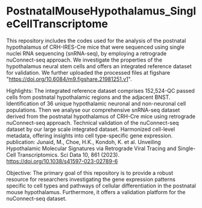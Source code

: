 # PostnatalMouseHypothalamus_SingleCellTranscriptome
This repository includes the codes used for  the analysis of the postnatal hypothalamus of CRH-IRES-Cre mice that were sequenced using single nuclei RNA sequencing (snRNA-seq), by employing a retrograde nuConnect-seq approach. We investigate the properties of the hypothalamus neural stem cells and offers an integrated reference dataset for validation. We further uploaded the processed files at figshare "https://doi.org/10.6084/m9.figshare.21981251.v1". 

Highlights:
The integrated reference dataset comprises 152,524-QC passed cells from postnatal hypothalamic regions and the adjacent BNST.
Identification of 36 unique hypothalamic neuronal and non-neuronal cell populations. 
Then we analyse our comprehensive snRNA-seq dataset derived from the postnatal hypothalamus of CRH-Cre mice using retrograde nuConnect-seq approach.
Technical validation of the nuConnect-seq dataset by our large scale integrated dataset.
Harmonized cell-level metadata, offering insights into cell type-specific gene expression.
publication: Junaid, M., Choe, H.K., Kondoh, K. et al. Unveiling Hypothalamic Molecular Signatures via Retrograde Viral Tracing and Single-Cell Transcriptomics. Sci Data 10, 861 (2023). https://doi.org/10.1038/s41597-023-02789-6

Objective:
The primary goal of this repository is to provide a robust resource for researchers investigating the gene expression patterns specific to cell types and pathways of cellular differentiation in the postnatal mouse hypothalamus. Furthermore, it offers a validation platform for the nuConnect-seq dataset.
